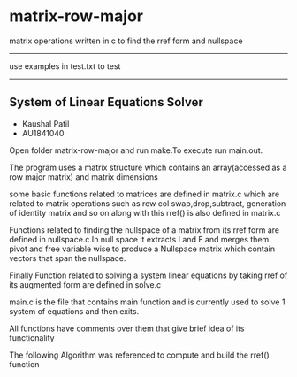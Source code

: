 # matrix-row-major

matrix operations written in c to find the rref form and  nullspace
____
use examples in test.txt to test

____

## System of Linear Equations Solver

- Kaushal Patil
- AU1841040

Open folder matrix-row-major and run make.To execute run main.out.

The program uses a matrix structure which contains an array(accessed as a row major matrix) and matrix dimensions

some basic functions related to matrices are defined in matrix.c which are related to matrix operations such as row col swap,drop,subtract, generation of identity matrix and so on along with this rref() is also defined in matrix.c

Functions related to finding the nullspace of a matrix from its rref form are defined in nullspace.c.In null space it extracts I and F and merges them pivot and free variable wise to produce a Nullspace matrix which contain vectors that span the nullspace.

Finally Function related to solving a system linear equations by taking rref of its augmented form are defined in solve.c

main.c is the file that contains main function and is currently used to solve 1 system of equations and then exits.

All functions have comments over them that give brief idea of its functionality

The following Algorithm was referenced to compute and build the rref() function
[](https://www.math.purdue.edu/~shao92/documents/Algorithm%20REF.pdf)
